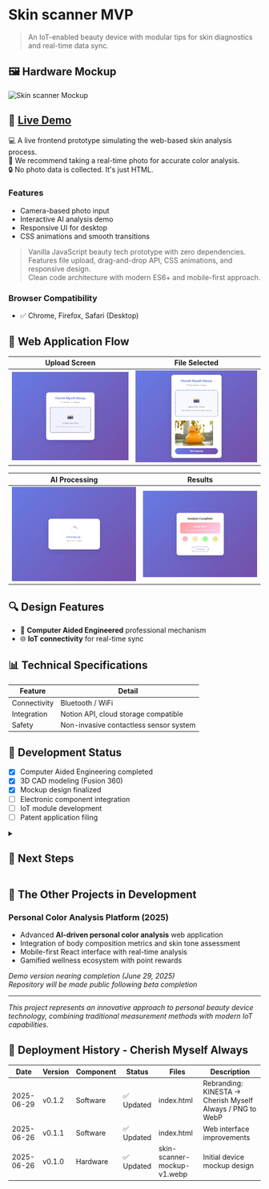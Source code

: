 # Skin scanner MVP

> An IoT-enabled beauty device with modular tips for skin diagnostics and real-time data sync.

## 🖼️ Hardware Mockup

![Skin scanner Mockup](https://raw.githubusercontent.com/minaverse-dev/skin-scanner-mvp/main/assets/mockups/skin-scanner-mockup-v1.png)

## 🚀 [Live Demo](https://minaverse-dev.github.io/skin-scanner-mvp/)

💻 A live frontend prototype simulating the web-based skin analysis process.  
📸 We recommend taking a real-time photo for accurate color analysis.  
🔒 No photo data is collected. It's just HTML.

### Features
- Camera-based photo input
- Interactive AI analysis demo
- Responsive UI for desktop
- CSS animations and smooth transitions

> Vanilla JavaScript beauty tech prototype with zero dependencies.  
> Features file upload, drag-and-drop API, CSS animations, and responsive design.  
> Clean code architecture with modern ES6+ and mobile-first approach.

### Browser Compatibility
- ✅ Chrome, Firefox, Safari (Desktop)

## 📱 Web Application Flow

| Upload Screen | File Selected |
|:---:|:---:|
| ![Upload](assets/screenshots/01-webapp-main-screen.webp) | ![Selected](assets/screenshots/02-webapp-upload-screen.webp) |

| AI Processing | Results |
|:---:|:---:|
| ![Analyzing](assets/screenshots/03-webapp-analyze-screen.webp) | ![Complete](assets/screenshots/04-webapp-result-screen.webp) |

## 🔍 Design Features

- 🧠 **Computer Aided Engineered** professional mechanism
- 🌐 **IoT connectivity** for real-time sync

## 📊 Technical Specifications

| Feature             | Detail                                      |
|---------------------|---------------------------------------------|
| Connectivity        | Bluetooth / WiFi                            |
| Integration         | Notion API, cloud storage compatible        |
| Safety              | Non-invasive contactless sensor system      |

## 🔧 Development Status

- [x] Computer Aided Engineering completed
- [x] 3D CAD modeling (Fusion 360)
- [x] Mockup design finalized
- [ ] Electronic component integration
- [ ] IoT module development
- [ ] Patent application filing

<details>
<summary><h2>🎯 Next Steps</h2></summary>

1. Multi-device Charging Dock System (in development)
2. Sensor integration design
3. IoT connectivity implementation
4. Data management system development
5. Patent application submission

</details>

## 🚧 The Other Projects in Development

### Personal Color Analysis Platform (2025)
- Advanced **AI-driven personal color analysis** web application
- Integration of body composition metrics and skin tone assessment
- Mobile-first React interface with real-time analysis
- Gamified wellness ecosystem with point rewards

*Demo version nearing completion (June 29, 2025)*  
*Repository will be made public following beta completion*

---

*This project represents an innovative approach to personal beauty device technology, combining traditional measurement methods with modern IoT capabilities.*

## 🚀 Deployment History - Cherish Myself Always 
| Date | Version | Component | Status | Files | Description |  
|------|---------|-----------|--------|-------|-------------|  
| 2025-06-29 | v0.1.2 | Software | ✅ Updated | index.html | Rebranding: KINESTA → Cherish Myself Always / PNG to WebP  
| 2025-06-26 | v0.1.1 | Software | ✅ Updated | index.html | Web interface improvements  
| 2025-06-26 | v0.1.0 | Hardware | ✅ Updated | skin-scanner-mockup-v1.webp | Initial device mockup design  

